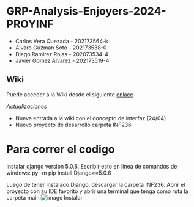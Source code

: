 # GRP-Analysis-Enjoyers-2024-PROYINF

- Carlos Vera Quezada - 202173564-k
- Alvaro Guzman Soto - 202173538-0
- Diego Ramirez Rojas - 202073534-4
- Javier Gomez Alvarez - 202173519-4
  
## Wiki

Puede acceder a la Wiki desde el siguiente [enlace](https://github.com/LaCalmaInc/GRP-Analysis-Enjoyers-2024-PROYINF/wiki)

_Actualizaciones_
- Nueva entrada a la wiki con el concepto de interfaz (24/04)
- Nuevo proyecto de desarrollo carpeta INF236

# Para correr el codigo
  Instalar django version 5.0.6.
  Escribir esto en linea de comandos de windows: py -m pip install Django==5.0.6

  Luego de tener instalado Django, descargar la carpeta INF236.
  Abrir el proyecto con su IDE favorito y abrir una terminal que tenga como ruta la carpeta main
  ![image](https://github.com/LaCalmaInc/GRP-Analysis-Enjoyers-2024-PROYINF/assets/91389965/e97b0546-fcbd-4b86-8e45-5a63afc1da4c)
  Instalar

